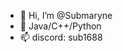 - 👋 Hi, I’m @Submaryne
- 👀 Java/C++/Python
- 📫 discord: sub1688

<!---
Submaryne/Submaryne is a ✨ special ✨ repository because its `README.md` (this file) appears on your GitHub profile.
You can click the Preview link to take a look at your changes.
--->
